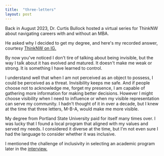```yaml
---
title:  "three-letters"
layout: post
---
```


Back in August 2023, Dr. Curtis Bullock hosted a virtual series for ThinkNW about navigating careers with and without an MBA. 

He asked why I decided to get my degree, and here's my recorded answer, courtesy 
 [ThinkNW on IG.](https://www.instagram.com/think_northwest/reel/CwlTy03SIzz/)

By now you've noticed I don't tire of talking about being invisible, but the way I talk about it has evolved and matured. It doesn't make me weak or strong. It is something I have learned to control. 

I understand well that when I am not perceived as an object to possess, I could be perceived as a threat. 
Invisibility keeps me safe. And if people choose not to acknowledge me, forget my presence, I am capable of gathering more information for making better decisions. 
However I might choose visibility when I need to influence or when my visible representation can serve my community. I hadn't thought of it in over a decade, but I knew at the time that three letters, M-B-A, would make me more visible. 

My degree from Portland State University paid for itself many times over. I was lucky that I found a local program that aligned with my values and served my needs. I considered it diverse at the time, but I'm not even sure I had the language to consider whether it was inclusive. 

I mentioned the challenge of inclusivity in selecting an academic program later in the [interview.](https://youtu.be/0jbf6ZnowMo?si=08Mc1OujOFNadrz2)

